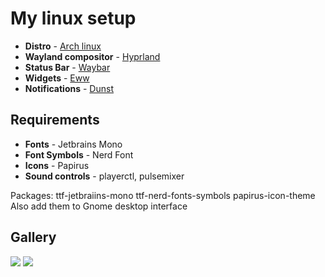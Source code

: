 # My linux setup

- **Distro** - [Arch linux](https://archlinux.org/)
- **Wayland compositor** - [Hyprland](https://hyprland.org/)
- **Status Bar** - [Waybar](https://github.com/Alexays/Waybar)
- **Widgets** - [Eww](https://github.com/elkowar/eww)
- **Notifications** - [Dunst](https://github.com/dunst-project/dunst)

## Requirements

- **Fonts** - Jetbrains Mono
- **Font Symbols** - Nerd Font
- **Icons** - Papirus
- **Sound controls** - playerctl, pulsemixer

Packages: ttf-jetbraiins-mono ttf-nerd-fonts-symbols papirus-icon-theme
Also add them to Gnome desktop interface

## Gallery

<img src="images/im1.bmp">
<img src="images/im2.bmp">
